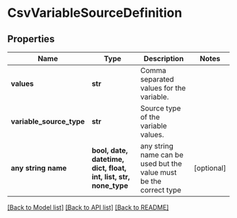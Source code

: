# CsvVariableSourceDefinition


## Properties
Name | Type | Description | Notes
------------ | ------------- | ------------- | -------------
**values** | **str** | Comma separated values for the variable. | 
**variable_source_type** | **str** | Source type of the variable values. | 
**any string name** | **bool, date, datetime, dict, float, int, list, str, none_type** | any string name can be used but the value must be the correct type | [optional]

[[Back to Model list]](../README.md#documentation-for-models) [[Back to API list]](../README.md#documentation-for-api-endpoints) [[Back to README]](../README.md)


